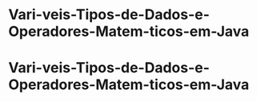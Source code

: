 # Vari-veis-Tipos-de-Dados-e-Operadores-Matem-ticos-em-Java
# Vari-veis-Tipos-de-Dados-e-Operadores-Matem-ticos-em-Java
